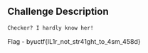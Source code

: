 ## Challenge Description

```markdown
Checker? I hardly know her!
```
Flag - byuctf{lL1r_not_str41ght_to_4sm_458d}
